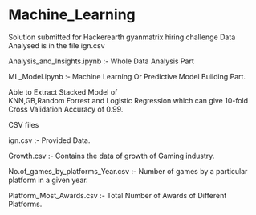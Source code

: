 # Machine_Learning
Solution submitted for Hackerearth gyanmatrix hiring challenge 
Data Analysed is in the file ign.csv

Analysis_and_Insights.ipynb :- Whole Data Analysis Part</br>

ML_Model.ipynb :- Machine Learning Or Predictive Model Building Part. </br>

Able to Extract Stacked Model of <br>
KNN,GB,Random Forrest and Logistic Regression which can give 10-fold Cross Validation Accuracy of 0.99. </br>

 
CSV files </br>

ign.csv :- Provided Data.

Growth.csv :- Contains the data of growth of Gaming industry.

No.of_games_by_platforms_Year.csv :- Number of games by a particular platform in a given year.


Platform_Most_Awards.csv :- Total Number of Awards of Different Platforms.

